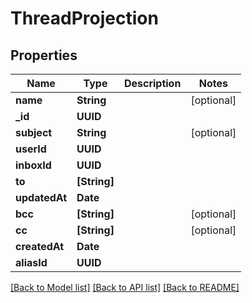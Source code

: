 # ThreadProjection

## Properties
Name | Type | Description | Notes
------------ | ------------- | ------------- | -------------
**name** | **String** |  | [optional] 
**_id** | **UUID** |  | 
**subject** | **String** |  | [optional] 
**userId** | **UUID** |  | 
**inboxId** | **UUID** |  | 
**to** | **[String]** |  | 
**updatedAt** | **Date** |  | 
**bcc** | **[String]** |  | [optional] 
**cc** | **[String]** |  | [optional] 
**createdAt** | **Date** |  | 
**aliasId** | **UUID** |  | 

[[Back to Model list]](../README#documentation-for-models) [[Back to API list]](../README#documentation-for-api-endpoints) [[Back to README]](../README)


